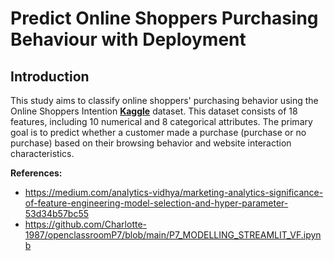 # Predict Online Shoppers Purchasing Behaviour with Deployment

## Introduction
This study aims to classify online shoppers' purchasing behavior using the Online Shoppers Intention __[Kaggle](https://www.kaggle.com/datasets/henrysue/online-shoppers-intention)__ dataset. This dataset consists of 18 features, including 10 numerical and 8 categorical attributes. The primary goal is to predict whether a customer made a purchase (purchase or no purchase) based on their browsing behavior and website interaction characteristics.

__References:__

* https://medium.com/analytics-vidhya/marketing-analytics-significance-of-feature-engineering-model-selection-and-hyper-parameter-53d34b57bc55
* https://github.com/Charlotte-1987/openclassroomP7/blob/main/P7_MODELLING_STREAMLIT_VF.ipynb